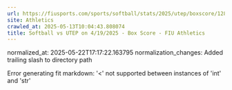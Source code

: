 ```yaml
---
url: https://fiusports.com/sports/softball/stats/2025/utep/boxscore/12825/
site: Athletics
crawled_at: 2025-05-13T10:04:43.808074
title: Softball vs UTEP on 4/19/2025 - Box Score - FIU Athletics
---
```

normalized_at: 2025-05-22T17:17:22.163795
normalization_changes: Added trailing slash to directory path

Error generating fit markdown: '<' not supported between instances of 'int' and 'str'